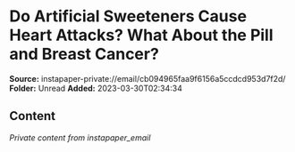 # Do Artificial Sweeteners Cause Heart Attacks? What About the Pill and Breast Cancer?

**Source:** instapaper-private://email/cb094965faa9f6156a5ccdcd953d7f2d/
**Folder:** Unread
**Added:** 2023-03-30T02:34:34




## Content
*Private content from instapaper_email*
